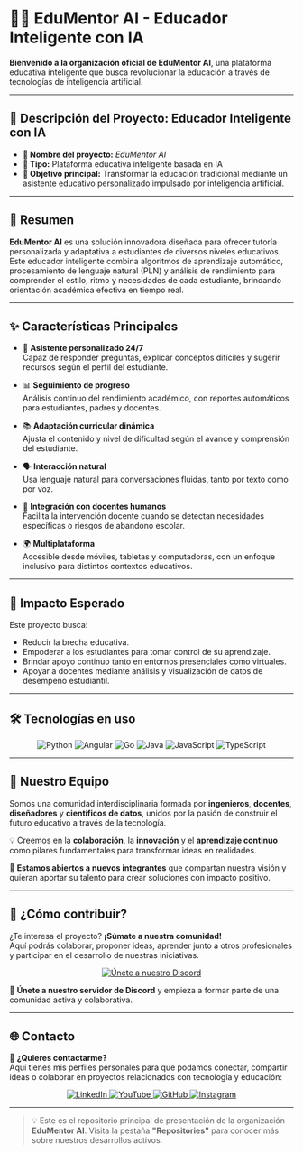 # 👩‍🏫 EduMentor AI - Educador Inteligente con IA

**Bienvenido a la organización oficial de EduMentor AI**, una plataforma educativa inteligente que busca revolucionar la educación a través de tecnologías de inteligencia artificial.

---

## 📝 Descripción del Proyecto: Educador Inteligente con IA

- **📛 Nombre del proyecto:** *EduMentor AI*  
- **🧩 Tipo:** Plataforma educativa inteligente basada en IA  
- **🎯 Objetivo principal:** Transformar la educación tradicional mediante un asistente educativo personalizado impulsado por inteligencia artificial.

---

## 🧠 Resumen

**EduMentor AI** es una solución innovadora diseñada para ofrecer tutoría personalizada y adaptativa a estudiantes de diversos niveles educativos. Este educador inteligente combina algoritmos de aprendizaje automático, procesamiento de lenguaje natural (PLN) y análisis de rendimiento para comprender el estilo, ritmo y necesidades de cada estudiante, brindando orientación académica efectiva en tiempo real.

---

## ✨ Características Principales

- 🧠 **Asistente personalizado 24/7**  
  Capaz de responder preguntas, explicar conceptos difíciles y sugerir recursos según el perfil del estudiante.

- 📊 **Seguimiento de progreso**  
  Análisis continuo del rendimiento académico, con reportes automáticos para estudiantes, padres y docentes.

- 📚 **Adaptación curricular dinámica**  
  Ajusta el contenido y nivel de dificultad según el avance y comprensión del estudiante.

- 🗣️ **Interacción natural**  
  Usa lenguaje natural para conversaciones fluidas, tanto por texto como por voz.

- 🤝 **Integración con docentes humanos**  
  Facilita la intervención docente cuando se detectan necesidades específicas o riesgos de abandono escolar.

- 🌍 **Multiplataforma**  
  Accesible desde móviles, tabletas y computadoras, con un enfoque inclusivo para distintos contextos educativos.

---

## 🌟 Impacto Esperado

Este proyecto busca:

- Reducir la brecha educativa.
- Empoderar a los estudiantes para tomar control de su aprendizaje.
- Brindar apoyo continuo tanto en entornos presenciales como virtuales.
- Apoyar a docentes mediante análisis y visualización de datos de desempeño estudiantil.

---

## 🛠️ Tecnologías en uso

<p align="center">
  <img src="https://img.shields.io/badge/Python-3776AB?style=for-the-badge&logo=python&logoColor=white" alt="Python" />
  <img src="https://img.shields.io/badge/Angular-DD0031?style=for-the-badge&logo=angular&logoColor=white" alt="Angular" />
  <img src="https://img.shields.io/badge/Go-00ADD8?style=for-the-badge&logo=go&logoColor=white" alt="Go" />
  <img src="https://img.shields.io/badge/Java-007396?style=for-the-badge&logo=java&logoColor=white" alt="Java" />
  <img src="https://img.shields.io/badge/JavaScript-F7DF1E?style=for-the-badge&logo=javascript&logoColor=black" alt="JavaScript" />
  <img src="https://img.shields.io/badge/TypeScript-3178C6?style=for-the-badge&logo=typescript&logoColor=white" alt="TypeScript" />
</p>

---

## 👥 Nuestro Equipo

Somos una comunidad interdisciplinaria formada por **ingenieros**, **docentes**, **diseñadores** y **científicos de datos**, unidos por la pasión de construir el futuro educativo a través de la tecnología.  

💡 Creemos en la **colaboración**, la **innovación** y el **aprendizaje continuo** como pilares fundamentales para transformar ideas en realidades.  

🚀 **Estamos abiertos a nuevos integrantes** que compartan nuestra visión y quieran aportar su talento para crear soluciones con impacto positivo.  

---

## 🤝 ¿Cómo contribuir?

¿Te interesa el proyecto? **¡Súmate a nuestra comunidad!**  
Aquí podrás colaborar, proponer ideas, aprender junto a otros profesionales y participar en el desarrollo de nuestras iniciativas.  

<p align="center">
  <a href="https://discord.gg/kdUDTkYTAv" target="_blank">
    <img src="https://img.shields.io/badge/Discord-5865F2?style=for-the-badge&logo=discord&logoColor=white" alt="Únete a nuestro Discord" />
  </a>
</p>

💬 **Únete a nuestro servidor de Discord** y empieza a formar parte de una comunidad activa y colaborativa.


---

## 🌐 Contacto

💌 **¿Quieres contactarme?**  
Aquí tienes mis perfiles personales para que podamos conectar, compartir ideas o colaborar en proyectos relacionados con tecnología y educación:

<p align="center">
  <a href="https://www.linkedin.com/in/jamkeatesis-shmith-sarmiento-mojica-a052542b7/" target="_blank">
    <img src="https://img.shields.io/badge/LinkedIn-0A66C2?style=for-the-badge&logo=linkedin&logoColor=white" alt="LinkedIn" />
  </a>
  <a href="https://www.youtube.com/@JamSwiftDev" target="_blank">
    <img src="https://img.shields.io/badge/YouTube-FF0000?style=for-the-badge&logo=youtube&logoColor=white" alt="YouTube" />
  </a>
  <a href="https://github.com/JamSwiftDev" target="_blank">
    <img src="https://img.shields.io/badge/GitHub-181717?style=for-the-badge&logo=github&logoColor=white" alt="GitHub" />
  </a>
  <a href="https://www.instagram.com/jamswiftdev/" target="_blank">
    <img src="https://img.shields.io/badge/Instagram-E4405F?style=for-the-badge&logo=instagram&logoColor=white" alt="Instagram" />
  </a>  
</p>


---

> 💡 Este es el repositorio principal de presentación de la organización **EduMentor AI**. Visita la pestaña **"Repositories"** para conocer más sobre nuestros desarrollos activos.
<!--

**Here are some ideas to get you started:**

🙋‍♀️ A short introduction - what is your organization all about?
🌈 Contribution guidelines - how can the community get involved?
👩‍💻 Useful resources - where can the community find your docs? Is there anything else the community should know?
🍿 Fun facts - what does your team eat for breakfast?
🧙 Remember, you can do mighty things with the power of [Markdown](https://docs.github.com/github/writing-on-github/getting-started-with-writing-and-formatting-on-github/basic-writing-and-formatting-syntax)
-->
